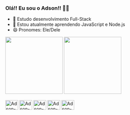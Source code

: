 ### Olá!! Eu sou o Adson!! 🧙‍♂️

- 🔭 Estudo desenvolvimento Full-Stack
- 🌱 Estou atualmente aprendendo JavaScript e Node.js
- 😄 Pronomes: Ele/Dele

<div>
    <img height="180cm" src="https://github-readme-stats.vercel.app/api?username=adson-SO&show_icons=true&theme=ocean_dark"/>
    <img height="180cm" src="https://github-readme-stats.vercel.app/api/top-langs/?username=adson-SO&layout=compact&langs_count=16&theme=ocean_dark"/>
</div>

<div style="diplay: inline_block"><br>
  <img align="center" alt="Adson-C#" height="30" width="40" src="https://cdn.jsdelivr.net/gh/devicons/devicon/icons/csharp/csharp-plain.svg">
  <img align="center" alt="Adson-HTML5" height="30" width="40" src="https://cdn.jsdelivr.net/gh/devicons/devicon/icons/html5/html5-plain-wordmark.svg">
  <img align="center" alt="Adson-CSS3" height="30" width="40" src="https://cdn.jsdelivr.net/gh/devicons/devicon/icons/css3/css3-plain-wordmark.svg">
  <img align="center" alt="Adson-JavaScript" height="30" width="40" src="https://cdn.jsdelivr.net/gh/devicons/devicon/icons/javascript/javascript-plain.svg">
  <img align="center" alt="Adson-Nodejs" height="30" width="40" src="https://cdn.jsdelivr.net/gh/devicons/devicon/icons/nodejs/nodejs-plain.svg">
</div>

##


